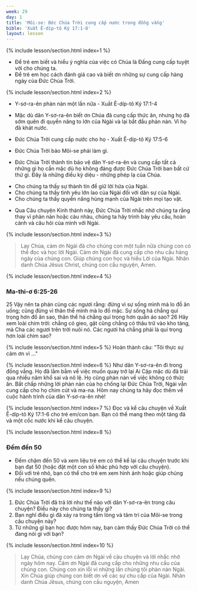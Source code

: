 ```yaml
---
week: 29
day: 1
title: 'Môi-se: Đức Chúa Trời cung cấp nước trong đồng vắng'
bible: 'Xuất Ê-díp-tô Ký 17:1-8'
layout: lesson
---
```



{% include lesson/section.html index=1 %}
- Để trẻ em biết và hiểu ý nghĩa của việc có Chúa là Đấng cung cấp tuyệt vời cho chúng ta.
- Để trẻ em học cách đánh giá cao và biết ơn những sự cung cấp hàng ngày của Đức Chúa Trời.


{% include lesson/section.html index=2 %}
* Y-sơ-ra-ên phàn nàn một lần nữa - Xuất Ê-díp-tô Ký 17:1-4
- Mặc dù dân Y-sơ-ra-ên biết ơn Chúa đã cung cấp thức ăn, nhưng họ đã sớm quên đi quyền năng to lớn của Ngài và lại bắt đầu phàn nàn. Vì họ đã khát nước.
* Đức Chúa Trời cung cấp nước cho họ - Xuất Ê-díp-tô Ký 17:5-6
- Đức Chúa Trời bảo Môi-se phải làm gì.
* Đức Chúa Trời thành tín bảo vệ dân Y-sơ-ra-ên và cung cấp tất cả những gì họ cần mặc dù họ không đáng được Đức Chúa Trời ban bất cứ thứ gì. Đây là những điều kỳ diệu - những phép lạ của Chúa.
- Cho chúng ta thấy sự thành tín để giữ lời hứa của Ngài.
- Cho chúng ta thấy tình yêu lớn lao của Ngài đối với dân sự của Ngài.
- Cho chúng ta thấy quyền năng hùng mạnh của Ngài trên mọi tạo vật.
* Qua Câu chuyện Kinh thánh này, Đức Chúa Trời nhắc nhở chúng ta rằng thay vì phàn nàn hoặc càu nhàu, chúng ta hãy trình bày yêu cầu, hoàn cảnh và câu hỏi của mình với Ngài.


{% include lesson/section.html index=3 %}
> Lạy Chúa, cảm ơn Ngài đã cho chúng con một tuần nữa chúng con có thể đọc và học lời Ngài. Cảm ơn Ngài đã cung cấp cho nhu cầu hàng ngày của chúng con. Giúp chúng con học và hiểu Lời của Ngài. Nhân danh Chúa Jêsus Christ, chúng con cầu nguyện, Amen.


{% include lesson/section.html index=4 %}
 ### Ma-thi-ơ 6:25-26
 25 Vậy nên ta phán cùng các ngươi rằng: đừng vì sự sống mình mà lo đồ ăn uống; cũng đừng vì thân thể mình mà lo đồ mặc. Sự sống há chẳng quí trọng hơn đồ ăn sao, thân thể há chẳng quí trọng hơn quần áo sao? 26 Hãy xem loài chim trời: chẳng có gieo, gặt cũng chẳng có thâu trữ vào kho tàng, mà Cha các ngươi trên trời nuôi nó. Các ngươi há chẳng phải là quí trọng hơn loài chim sao?


{% include lesson/section.html index=5 %}
Hoàn thành câu: "Tôi thực sự cảm ơn vì ..."



{% include lesson/section.html index=6 %}
Như dân Y-sơ-ra-ên đi trong đồng vắng. Họ đã lằm bằm về việc muốn quay trở lại Ai Cập mặc dù đã trải qua nhiều năm khổ sai và nô lệ. Họ cũng phàn nàn về việc không có thức ăn. Bất chấp những lời phàn nàn của họ chống lại Đức Chúa Trời, Ngài vẫn cung cấp cho họ chim cút và ma-na. Hôm nay chúng ta hãy đọc thêm về cuộc hành trình của dân Y-sơ-ra-ên nhé!



{% include lesson/section.html index=7 %}
Đọc và kể câu chuyện về Xuất Ê-díp-tô Ký 17:1-6 cho trẻ em/con bạn. 
Bạn có thể mang theo một tảng đá và một cốc nước khi kể câu chuyện.


{% include lesson/section.html index=8 %}
### Đếm đến 50
- Đếm chậm đến 50 và xem liệu trẻ em có thể kể lại câu chuyện trước khi bạn đạt 50 (hoặc đặt một con số khác phù hợp với câu chuyện). 
- Đối với trẻ nhỏ, bạn có thể cho trẻ em xem hình ảnh hoặc giúp chúng nếu chúng quên.


{% include lesson/section.html index=9 %}
1. Đức Chúa Trời đã trả lời như thế nào với dân Y-sơ-ra-ên trong câu chuyện? Điều này cho chúng ta thấy gì?
2. Bạn nghĩ điều gì đã xảy ra trong tấm lòng và tâm trí của Môi-se trong câu chuyện này?
3. Từ những gì bạn học được hôm nay, bạn cảm thấy Đức Chúa Trời có thể đang nói gì với bạn?


{% include lesson/section.html index=10 %}
> Lạy Chúa, chúng con cảm ơn Ngài về câu chuyện và lời nhắc nhở ngày hôm nay. Cảm ơn Ngài đã cung cấp cho những nhu cầu của chúng con. Chúng con xin lỗi vì những lần chúng tôi phàn nàn Ngài. Xin Chúa giúp chúng con biết ơn về các sự chu cấp của Ngài. Nhân danh Chúa Jêsus, chúng con cầu nguyện, Amen
